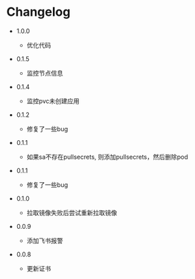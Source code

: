 # Changelog

- 1.0.0
  - 优化代码

- 0.1.5
  - 监控节点信息

- 0.1.4
  - 监控pvc未创建应用

- 0.1.2
  - 修复了一些bug

- 0.1.1
  - 如果sa不存在pullsecrets, 则添加pullsecrets，然后删除pod

- 0.1.1
  - 修复了一些bug

- 0.1.0
  - 拉取镜像失败后尝试重新拉取镜像

- 0.0.9
  - 添加飞书报警

- 0.0.8
  - 更新证书
